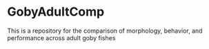 # GobyAdultComp
This is a repository for the comparison of morphology, behavior, and performance across adult goby fishes
